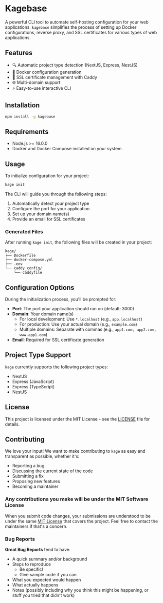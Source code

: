 # Kagebase

A powerful CLI tool to automate self-hosting configuration for your web applications. `kagebase` simplifies the process of setting up Docker configurations, reverse proxy, and SSL certificates for various types of web applications.

## Features

- 🔍 Automatic project type detection (NextJS, Express, NestJS)
- 🐳 Docker configuration generation
- 🔐 SSL certificate management with Caddy
- 🌐 Multi-domain support
- ⚡ Easy-to-use interactive CLI

## Installation

```bash
npm install -g kagebase
```

## Requirements

- Node.js >= 16.0.0
- Docker and Docker Compose installed on your system

## Usage

To initialize configuration for your project:

```bash
kage init
```

The CLI will guide you through the following steps:
1. Automatically detect your project type
2. Configure the port for your application
3. Set up your domain name(s)
4. Provide an email for SSL certificates

### Generated Files

After running `kage init`, the following files will be created in your project:

```
kage/
├── Dockerfile
├── docker-compose.yml
├── .env
└── caddy_config/
    └── Caddyfile
```

## Configuration Options

During the initialization process, you'll be prompted for:

- **Port**: The port your application should run on (default: 3000)
- **Domain**: Your domain name(s)
  - For local development: Use `*.localhost` (e.g., `app.localhost`)
  - For production: Use your actual domain (e.g., `example.com`)
  - Multiple domains: Separate with commas (e.g., `app1.com, app2.com, www.app1.com`)
- **Email**: Required for SSL certificate generation

## Project Type Support

`kage` currently supports the following project types:
- NextJS
- Express (JavaScript)
- Express (TypeScript)
- NestJS

## License

This project is licensed under the MIT License - see the [LICENSE](./LICENSE) file for details.

## Contributing

We love your input! We want to make contributing to `kage` as easy and transparent as possible, whether it's:

- Reporting a bug
- Discussing the current state of the code
- Submitting a fix
- Proposing new features
- Becoming a maintainer

### Any contributions you make will be under the MIT Software License

When you submit code changes, your submissions are understood to be under the same [MIT License](./LICENSE) that covers the project. Feel free to contact the maintainers if that's a concern.

### Bug Reports

**Great Bug Reports** tend to have:

- A quick summary and/or background
- Steps to reproduce
  - Be specific!
  - Give sample code if you can
- What you expected would happen
- What actually happens
- Notes (possibly including why you think this might be happening, or stuff you tried that didn't work)